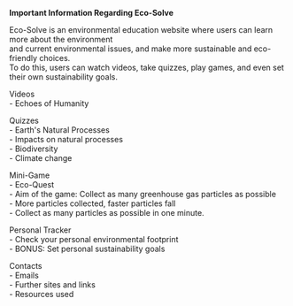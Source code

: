 **Important Information Regarding Eco-Solve**

Eco-Solve is an environmental education website where users can learn more about the environment <br> 
and current environmental issues, and make more sustainable and eco-friendly choices. <br>
To do this, users can watch videos, take quizzes, play games, and even set their own sustainability goals. <br>

Videos <br>
    - Echoes of Humanity <br>

Quizzes <br> 
    - Earth's Natural Processes <br>
    - Impacts on natural processes <br>
    - Biodiversity <br>
    - Climate change <br>

Mini-Game <br> 
    - Eco-Quest <br>
        - Aim of the game: Collect as many greenhouse gas particles as possible <br>
        - More particles collected, faster particles fall <br>
        - Collect as many particles as possible in one minute. <br>

Personal Tracker <br> 
    - Check your personal environmental footprint <br>
    - BONUS: Set personal sustainability goals <br>

Contacts <br>
    - Emails <br>
    - Further sites and links <br>
    - Resources used <br>
